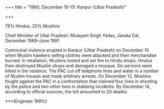 +++
title = "1990; December 10–15: Kanpur (Uttar Pradesh)"

+++


78% Hindus, 20% Muslims

Chief Minister of Uttar Pradesh: Mulayam Singh Yadav, Janata Dal, December 1989–June 1991

Communal violence erupted in Kanpur (Uttar Pradesh) on December 10 when Muslim hawkers selling clothes were attacked and their merchandise burned. In retaliation, Muslims looted and set fire to Hindu shops. Hindus then destroyed Muslim shops and damaged a mosque. Six persons were killed in the violence. The PAC cut off telephone lines and water in a number of Muslim houses and made arbitrary arrests. On December 12, Muslims fought against the PAC in a confrontation that claimed four lives in shooting by the police and two other lives in stabbing incidents. By December 14, according to official sources, the toll amounted to 20 deaths.

***(Engineer 1991c)
